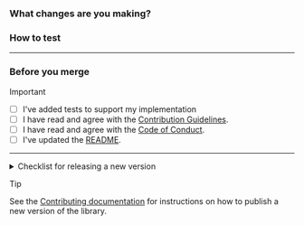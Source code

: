### What changes are you making?

<!-- Please describe why you are making these changes -->

### How to test

<!-- Please outline the steps to test your changes -->

---

### Before you merge

> [!IMPORTANT]
>
> - [ ] I've added tests to support my implementation
> - [ ] I have read and agree with the [Contribution Guidelines](https://github.com/shopify/checkout-sheet-kit-android/blob/main/.github/CONTRIBUTING.md).
> - [ ] I have read and agree with the [Code of Conduct](https://github.com/shopify/checkout-sheet-kit-android/blob/main/.github/CODE_OF_CONDUCT.md).
> - [ ] I've updated the [README](https://github.com/shopify/checkout-sheet-kit-android).

---

<details>
<summary>Checklist for releasing a new version</summary>

- [ ] I have bumped the version number in the [`build.gradle` file](https://github.com/Shopify/checkout-kit-android/blob/main/lib/build.gradle#L17)
- [ ] I have updated the versions in the [README.md](https://github.com/shopify/checkout-sheet-kit-android/blob/main/README.md) for both Gradle and Maven.

</details>

> [!TIP]
> See the [Contributing documentation](https://github.com/shopify/checkout-sheet-kit-android/blob/main/.github/CONTRIBUTING.md#releasing-a-new-version) for instructions on how to publish a new version of the library.
